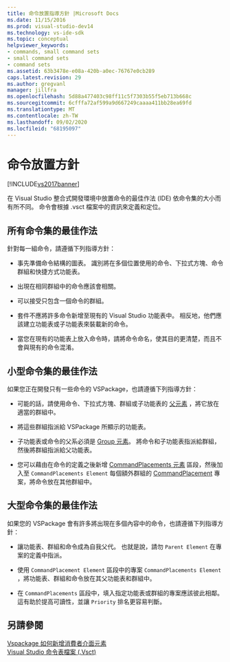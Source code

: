```yaml
---
title: 命令放置指導方針 |Microsoft Docs
ms.date: 11/15/2016
ms.prod: visual-studio-dev14
ms.technology: vs-ide-sdk
ms.topic: conceptual
helpviewer_keywords:
- commands, small command sets
- small command sets
- command sets
ms.assetid: 63b3478e-e08a-420b-a0ec-76767e0cb289
caps.latest.revision: 29
ms.author: gregvanl
manager: jillfra
ms.openlocfilehash: 5d88a477403c98ff11c5f7303b55f5eb713b668c
ms.sourcegitcommit: 6cfffa72af599a9d667249caaaa411bb28ea69fd
ms.translationtype: MT
ms.contentlocale: zh-TW
ms.lasthandoff: 09/02/2020
ms.locfileid: "68195097"
---
```

# <a name="command-placement-guidelines"></a>命令放置方針
[!INCLUDE[vs2017banner](../../includes/vs2017banner.md)]

在 Visual Studio 整合式開發環境中放置命令的最佳作法 (IDE) 依命令集的大小而有所不同。 命令會根據 .vsct 檔案中的資訊來定義和定位。  
  
## <a name="best-practices-for-all-command-sets"></a>所有命令集的最佳作法  
 針對每一組命令，請遵循下列指導方針：  
  
- 事先準備命令結構的圖表。 識別將在多個位置使用的命令、下拉式方塊、命令群組和快捷方式功能表。  
  
- 出現在相同群組中的命令應該會相關。  
  
- 可以接受只包含一個命令的群組。  
  
- 套件不應將許多命令新增至現有的 Visual Studio 功能表中。 相反地，他們應該建立功能表或子功能表來裝載新的命令。  
  
- 當您在現有的功能表上放入命令時，請將命令命名，使其目的更清楚，而且不會與現有的命令混淆。  
  
## <a name="best-practices-for-small-command-sets"></a>小型命令集的最佳作法  
 如果您正在開發只有一些命令的 VSPackage，也請遵循下列指導方針：  
  
- 可能的話，請使用命令、下拉式方塊、群組或子功能表的 [父元素](../../extensibility/parent-element.md) ，將它放在適當的群組中。  
  
- 將這些群組指派給 VSPackage 所顯示的功能表。  
  
- 子功能表或命令的父系必須是 [Group 元素](../../extensibility/group-element.md)。 將命令和子功能表指派給群組，然後將群組指派給父功能表。  
  
- 您可以藉由在命令的定義之後新增 [CommandPlacements 元素](../../extensibility/commandplacements-element.md) 區段，然後加入至 `CommandPlacements Element` 每個額外群組的 [CommandPlacement](../../extensibility/commandplacement-element.md) 專案，將命令放在其他群組中。  
  
## <a name="best-practices-for-large-command-sets"></a>大型命令集的最佳作法  
 如果您的 VSPackage 會有許多將出現在多個內容中的命令，也請遵循下列指導方針：  
  
- 讓功能表、群組和命令成為自我父代。 也就是說，請勿 `Parent Element` 在專案的定義中指派。  
  
- 使用 `CommandPlacement Element` 區段中的專案 `CommandPlacements Element` ，將功能表、群組和命令放在其父功能表和群組中。  
  
- 在 `CommandPlacements` 區段中，填入指定功能表或群組的專案應該彼此相鄰。 這有助於提高可讀性，並讓 `Priority` 排名更容易判斷。  
  
## <a name="see-also"></a>另請參閱  
 [Vspackage 如何新增消費者介面元素](../../extensibility/internals/how-vspackages-add-user-interface-elements.md)   
 [Visual Studio 命令表檔案 (.Vsct)](../../extensibility/internals/visual-studio-command-table-dot-vsct-files.md)
